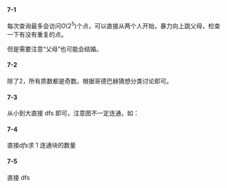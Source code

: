 #### 7-1

每次查询最多会访问$O(2^5)$个点，可以直接从两个人开始，暴力向上跳父母，检查一下有没有重复的点。

但是需要注意“父母”也可能会结婚。

#### 7-2

除了2，所有质数都是奇数。根据哥德巴赫猜想分类讨论即可。

#### 7-3

从小到大直接 dfs 即可，注意图不一定连通，如：

#### 7-4

直接$dfs$求 1 连通块的数量

#### 7-5

直接 dfs
